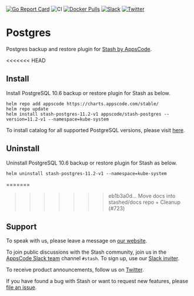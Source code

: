 [![Go Report Card](https://goreportcard.com/badge/stash.appscode.dev/postgres)](https://goreportcard.com/report/stash.appscode.dev/postgres)
![CI](https://github.com/stashed/postgres/workflows/CI/badge.svg)
[![Docker Pulls](https://img.shields.io/docker/pulls/stashed/stash-postgres.svg)](https://hub.docker.com/r/stashed/stash-postgres/)
[![Slack](https://slack.appscode.com/badge.svg)](https://slack.appscode.com)
[![Twitter](https://img.shields.io/twitter/follow/kubestash.svg?style=social&logo=twitter&label=Follow)](https://twitter.com/intent/follow?screen_name=KubeStash)

# Postgres

Postgres backup and restore plugin for [Stash by AppsCode](https://stash.run).

<<<<<<< HEAD
## Install

Install PostgreSQL 10.6 backup or restore plugin for Stash as below.

```console
helm repo add appscode https://charts.appscode.com/stable/
helm repo update
helm install stash-postgres-11.2-v1 appscode/stash-postgres --version=11.2-v1 --namespace=kube-system
```

To install catalog for all supported PostgreSQL versions, please visit [here](https://github.com/stashed/catalog).

## Uninstall

Uninstall PostgreSQL 10.6 backup or restore plugin for Stash as below.

```console
helm uninstall stash-postgres-11.2-v1 --namespace=kube-system
```

=======
>>>>>>> eb1b3a0d... Move docs into stashed/docs repo + Cleanup (#723)
## Support

To speak with us, please leave a message on [our website](https://appscode.com/contact/).

To join public discussions with the Stash community, join us in the [AppsCode Slack team](https://appscode.slack.com/messages/C8NCX6N23/details/) channel `#stash`. To sign up, use our [Slack inviter](https://slack.appscode.com/).

To receive product announcements, follow us on [Twitter](https://twitter.com/KubeStash).

If you have found a bug with Stash or want to request new features, please [file an issue](https://github.com/stashed/project/issues/new).
